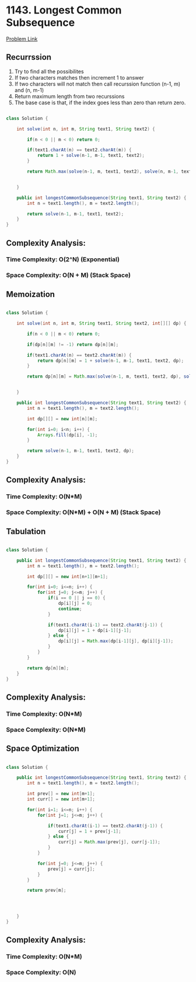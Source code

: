 # 1143. Longest Common Subsequence

[Problem Link](https://leetcode.com/problems/longest-common-subsequence/description/)

## Recurrssion

1. Try to find all the possibilites
2. If two characters matches then increment 1 to answer
3. If two characters will not match then call recurssion function (n-1, m) and (n, m-1)
4. Return maximum length from two recurssions
5. The base case is that, if the index goes less than zero than return zero.

```Java

class Solution {

    int solve(int n, int m, String text1, String text2) {

        if(n < 0 || m < 0) return 0;

        if(text1.charAt(n) == text2.charAt(m)) {
            return 1 + solve(n-1, m-1, text1, text2);
        }

        return Math.max(solve(n-1, m, text1, text2), solve(n, m-1, text1, text2));


    }

    public int longestCommonSubsequence(String text1, String text2) {
        int n = text1.length(), m = text2.length();

        return solve(n-1, m-1, text1, text2);
    }
}

```

## Complexity Analysis:

### Time Complexity: O(2^N) (Exponential)

### Space Complexity: O(N + M) (Stack Space)

## Memoization

```Java

class Solution {

    int solve(int n, int m, String text1, String text2, int[][] dp) {

        if(n < 0 || m < 0) return 0;

        if(dp[n][m] != -1) return dp[n][m];

        if(text1.charAt(n) == text2.charAt(m)) {
            return dp[n][m] = 1 + solve(n-1, m-1, text1, text2, dp);
        }

        return dp[n][m] = Math.max(solve(n-1, m, text1, text2, dp), solve(n, m-1, text1, text2, dp));


    }

    public int longestCommonSubsequence(String text1, String text2) {
        int n = text1.length(), m = text2.length();

        int dp[][] = new int[n][m];

        for(int i=0; i<n; i++) {
            Arrays.fill(dp[i], -1);
        }

        return solve(n-1, m-1, text1, text2, dp);
    }
}

```

## Complexity Analysis:

### Time Complexity: O(N\*M)

### Space Complexity: O(N\*M) + O(N + M) (Stack Space)

## Tabulation

```Java

class Solution {

    public int longestCommonSubsequence(String text1, String text2) {
        int n = text1.length(), m = text2.length();

        int dp[][] = new int[n+1][m+1];

        for(int i=0; i<=n; i++) {
            for(int j=0; j<=m; j++) {
                if(i == 0 || j == 0) {
                    dp[i][j] = 0;
                    continue;
                }

                if(text1.charAt(i-1) == text2.charAt(j-1)) {
                    dp[i][j] = 1 + dp[i-1][j-1];
                } else {
                    dp[i][j] = Math.max(dp[i-1][j], dp[i][j-1]);
                }
            }
        }

        return dp[n][m];
    }
}


```

## Complexity Analysis:

### Time Complexity: O(N\*M)

### Space Complexity: O(N\*M)

## Space Optimization

```Java

class Solution {

    public int longestCommonSubsequence(String text1, String text2) {
        int n = text1.length(), m = text2.length();

        int prev[] = new int[m+1];
        int curr[] = new int[m+1];

        for(int i=1; i<=n; i++) {
            for(int j=1; j<=m; j++) {

                if(text1.charAt(i-1) == text2.charAt(j-1)) {
                    curr[j] = 1 + prev[j-1];
                } else {
                    curr[j] = Math.max(prev[j], curr[j-1]);
                }
            }

            for(int j=0; j<=m; j++) {
                prev[j] = curr[j];
            }
        }

        return prev[m];




    }
}

```

## Complexity Analysis:

### Time Complexity: O(N\*M)

### Space Complexity: O(N)
